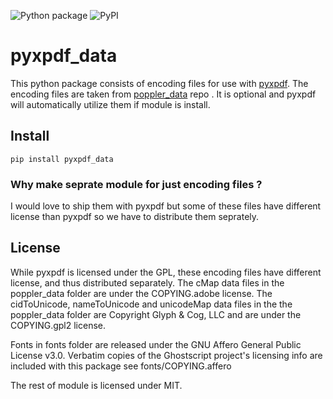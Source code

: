 ![Python package](https://github.com/ashutoshvarma/pyxpdf_data/workflows/Python%20package/badge.svg)
![PyPI](https://img.shields.io/pypi/v/pyxpdf_data)

# pyxpdf_data
This python package consists of encoding files for use with [pyxpdf](https://github.com/ashutoshvarma/pyxpdf).
The encoding files are taken from [poppler_data](https://gitlab.freedesktop.org/poppler/poppler-data) repo .
It is optional and pyxpdf will automatically utilize them if module is install.

## Install
```
pip install pyxpdf_data
```

### Why make seprate module for just encoding files ?
I would love to ship them with pyxpdf but some of these files have different license
than pyxpdf so we have to distribute them seprately.

## License
While pyxpdf is licensed under the GPL, these encoding files have different 
license,  and thus distributed separately.
The cMap data files in the poppler_data folder are under the COPYING.adobe 
license.
The cidToUnicode, nameToUnicode and unicodeMap data files in the the poppler_data 
folder are Copyright Glyph & Cog, LLC and are under the COPYING.gpl2 license.

Fonts in fonts folder are released under the GNU Affero General Public License v3.0.
Verbatim copies of the Ghostscript project's licensing info are included with this
package see fonts/COPYING.affero

The rest of module is licensed under MIT.

